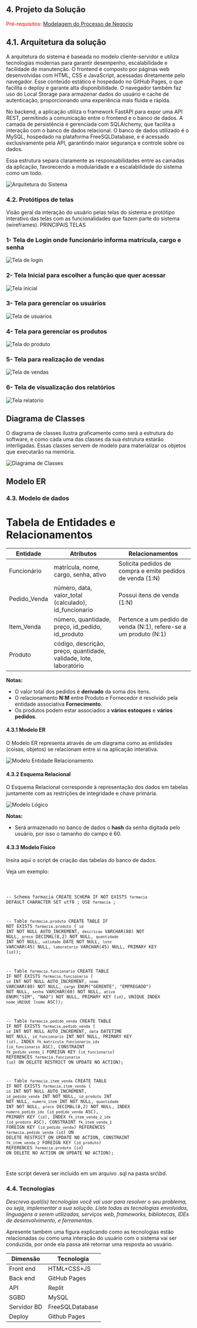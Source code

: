 ## 4. Projeto da Solução

<span style="color:red">Pré-requisitos: <a href="3-Modelagem-Processos-Negócio.md"> Modelagem do Processo de Negocio</a></span>

## 4.1. Arquitetura da solução

A arquitetura do sistema é baseada no modelo cliente-servidor e utiliza tecnologias modernas para garantir desempenho, escalabilidade e facilidade de manutenção. O frontend é composto por páginas web desenvolvidas com HTML, CSS e JavaScript, acessadas diretamente pelo navegador. Esse conteúdo estático é hospedado no GitHub Pages, o que facilita o deploy e garante alta disponibilidade. O navegador também faz uso do Local Storage para armazenar dados do usuário e cache de autenticação, proporcionando uma experiência mais fluida e rápida.

No backend, a aplicação utiliza o framework FastAPI para expor uma API REST, permitindo a comunicação entre o frontend e o banco de dados. A camada de persistência é gerenciada com SQLAlchemy, que facilita a interação com o banco de dados relacional. O banco de dados utilizado é o MySQL, hospedado na plataforma FreeSQLDatabase, e é acessado exclusivamente pela API, garantindo maior segurança e controle sobre os dados.

Essa estrutura separa claramente as responsabilidades entre as camadas da aplicação, favorecendo a modularidade e a escalabilidade do sistema como um todo.

 
 ![Arquitetura do Sistema](./images/arquitetura.png)
 

### 4.2. Protótipos de telas

Visão geral da interação do usuário pelas telas do sistema e protótipo interativo das telas com as funcionalidades que fazem parte do sistema (wireframes).
PRINCIPAIS TELAS

### 1- Tela de Login onde funcionário informa matrícula, cargo e senha
![Tela de login](images/wr-login.png)

### 2- Tela Inicial para escolher a função que quer acessar
![Tela inicial](images/wr-inicial.png)

### 3- Tela para gerenciar os usuários
![Tela de usuarios](images/wr-usuarios.png)

### 4- Tela para gerenciar os produtos
![Tela do produto](images/wr-produtos.png)

### 5- Tela para realização de vendas
![Tela de vendas](images/wr-vendas.png)

### 6- Tela de visualização dos relatórios
![Tela relatorio](images/wr-relatorio-financeiro.png)

## Diagrama de Classes

O diagrama de classes ilustra graficamente como será a estrutura do software, e como cada uma das classes da sua estrutura estarão interligadas. Essas classes servem de modelo para materializar os objetos que executarão na memória.


![Diagrama de Classes](./images/diagrama-classes.png)

## Modelo ER

### 4.3. Modelo de dados

# Tabela de Entidades e Relacionamentos

| Entidade          | Atributos                                                | Relacionamentos                                                                  |
|-------------------|----------------------------------------------------------|----------------------------------------------------------------------------------|
| Funcionário       | matrícula, nome, cargo, senha, ativo                     | Solicita pedidos de compra e emite pedidos de venda (1:N)                        |
| Pedido_Venda      | número, data, valor_total (calculado), id_funcionario    | Possui itens de venda (1:N)                                                      |
| Item_Venda        | número, quantidade, preço, id_pedido, id_produto         | Pertence a um pedido de venda (N:1), refere-se a um produto (N:1)               |
| Produto           | código, descrição, preço, quantidade, validade, lote, laboratório |          |

**Notas:**
- O valor total dos pedidos é **derivado** da soma dos itens.
- O relacionamento **N:M** entre Produto e Fornecedor é resolvido pela entidade associativa **Fornecimento**.
- Os produtos podem estar associados a **vários estoques** e **vários pedidos**.


#### 4.3.1 Modelo ER

O Modelo ER representa através de um diagrama como as entidades (coisas, objetos) se relacionam entre si na aplicação interativa.

 ![Modelo Entidade Relacionamento](./images/modelo-er.png)

#### 4.3.2 Esquema Relacional

O Esquema Relacional corresponde à representação dos dados em tabelas juntamente com as restrições de integridade e chave primária.

![Modelo Lógico](./images/modelo-relacional.png)

**Notas:**
- Será armazenado no banco de dados o **hash** da senha digitada pelo usuário, por isso o tamanho do campo é 60.


#### 4.3.3 Modelo Físico

Insira aqui o script de criação das tabelas do banco de dados.

Veja um exemplo:

<code>

 -- Schema farmacia
CREATE SCHEMA IF NOT EXISTS `farmacia` DEFAULT CHARACTER SET utf8 ;
USE `farmacia` ;

-- Table `farmacia`.`produto`
CREATE TABLE IF NOT EXISTS `farmacia`.`produto` (
  `id` INT NOT NULL AUTO_INCREMENT,
  `descricao` VARCHAR(80) NOT NULL,
  `preco` DECIMAL(8,2) NOT NULL,
  `quantidade` INT NOT NULL,
  `validade` DATE NOT NULL,
  `lote` VARCHAR(45) NULL,
  `laboratorio` VARCHAR(45) NULL,
  PRIMARY KEY (`id`));

-- Table `farmacia`.`funcionario`
CREATE TABLE IF NOT EXISTS `farmacia`.`funcionario` (
  `id` INT NOT NULL AUTO_INCREMENT,
  `nome` VARCHAR(80) NOT NULL,
  `cargo` ENUM("GERENTE", "EMPREGADO") NOT NULL,
  `senha` VARCHAR(60) NOT NULL,
  `ativo` ENUM("SIM", "NAO") NOT NULL,
  PRIMARY KEY (`id`),
  UNIQUE INDEX `nome_UNIQUE` (`nome` ASC));

-- Table `farmacia`.`pedido_venda`
CREATE TABLE IF NOT EXISTS `farmacia`.`pedido_venda` (
  `id` INT NOT NULL AUTO_INCREMENT,
  `data` DATETIME NOT NULL,
  `id_funcionario` INT NOT NULL,
  PRIMARY KEY (`id`),
  INDEX `fk_matricula_funcionario_idx` (`id_funcionario` ASC),
  CONSTRAINT `fk_pedido_venda_1`
    FOREIGN KEY (`id_funcionario`)
    REFERENCES `farmacia`.`funcionario` (`id`)
    ON DELETE RESTRICT
    ON UPDATE NO ACTION);

-- Table `farmacia`.`item_venda`
CREATE TABLE IF NOT EXISTS `farmacia`.`item_venda` (
  `id` INT NOT NULL AUTO_INCREMENT,
  `id_pedido_venda` INT NOT NULL,
  `id_produto` INT NOT NULL,
  `numero_item` INT NOT NULL,
  `quantidade` INT NOT NULL,
  `preco` DECIMAL(8,2) NOT NULL,
  INDEX `numero_pedido_idx` (`id_pedido_venda` ASC),
  PRIMARY KEY (`id`),
  INDEX `fk_item_venda_2_idx` (`id_produto` ASC),
  CONSTRAINT `fk_item_venda_1`
    FOREIGN KEY (`id_pedido_venda`)
    REFERENCES `farmacia`.`pedido_venda` (`id`)
    ON DELETE RESTRICT
    ON UPDATE NO ACTION,
  CONSTRAINT `fk_item_venda_2`
    FOREIGN KEY (`id_produto`)
    REFERENCES `farmacia`.`produto` (`id`)
    ON DELETE NO ACTION
    ON UPDATE NO ACTION);

</code>

Este script deverá ser incluído em um arquivo .sql na pasta src\bd.


### 4.4. Tecnologias

_Descreva qual(is) tecnologias você vai usar para resolver o seu problema, ou seja, implementar a sua solução. Liste todas as tecnologias envolvidas, linguagens a serem utilizadas, serviços web, frameworks, bibliotecas, IDEs de desenvolvimento, e ferramentas._

Apresente também uma figura explicando como as tecnologias estão relacionadas ou como uma interação do usuário com o sistema vai ser conduzida, por onde ela passa até retornar uma resposta ao usuário.


| **Dimensão**   | **Tecnologia**  |
| ---            | ---             |
| Front end      | HTML+CSS+JS     |
| Back end       | GitHub Pages    |
| API            | Replit          |
| SGBD           | MySQL           |
| Servidor BD    | FreeSQLDatabase |
| Deploy         | Github Pages    |
